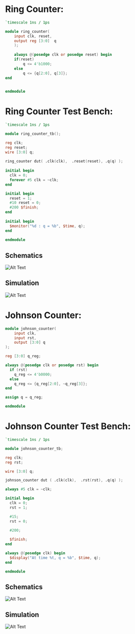 # Ring Counter:

```verilog
`timescale 1ns / 1ps

module ring_counter(
    input clk, reset,
    output reg [3:0]  q
    );
    
    always @(posedge clk or posedge reset) begin
    if(reset) 
        q <= 4'b1000; 
    else
        q <= {q[2:0], q[3]};
end

    
endmodule
```

# Ring Counter Test Bench:

```verilog
`timescale 1ns / 1ps

module ring_counter_tb();

reg clk;
reg reset;
wire [3:0] q;
  
ring_counter dut( .clk(clk),  .reset(reset), .q(q) );
  
initial begin
  clk = 0;
  forever #5 clk = ~clk;
end

initial begin
  reset = 1; 
  #10 reset = 0;
  #200 $finish;
end
      
initial begin
  $monitor("%d : q = %b", $time, q);
end
  
endmodule
```
## Schematics
![Alt Text](https://i.ibb.co/FVV4czS/Ring-Counter.png)

## Simulation
![Alt Text](https://i.ibb.co/KstdGrn/Ring-counter-TB.png)

# Johnson Counter:

```verilog
module johnson_counter(
    input clk,
    input rst,
    output [3:0] q
);

reg [3:0] q_reg; 

always @(posedge clk or posedge rst) begin
  if (rst) 
    q_reg <= 4'b0000;
  else
    q_reg <= {q_reg[2:0], ~q_reg[3]};
end

assign q = q_reg;

endmodule
```

# Johnson Counter Test Bench:

```verilog
`timescale 1ns / 1ps

module johnson_counter_tb;

reg clk;
reg rst;

wire [3:0] q;

johnson_counter dut ( .clk(clk),  .rst(rst), .q(q) );

always #5 clk = ~clk; 

initial begin
  clk = 0;
  rst = 1;

  #15;
  rst = 0;
    
  #200;

  $finish;
end

always @(posedge clk) begin
  $display("At time %t, q = %b", $time, q);
end

endmodule
```

## Schematics
![Alt Text](https://i.ibb.co/z63B6j9/johnson-counter.png)

## Simulation
![Alt Text](https://i.ibb.co/QDzPMVc/johnson-counter-tb.png)
